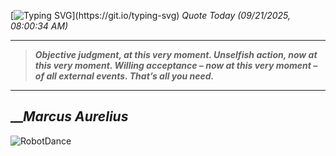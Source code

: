 [![Typing SVG](https://readme-typing-svg.herokuapp.com?font=Press+Start+2P&color=C2F784&size=35&width=900&height=100&lines=Hello+World%2C+I'm+Hung+!)](https://git.io/typing-svg) 
_Quote Today (09/21/2025, 08:00:34 AM)_
___
>**_Objective judgment, at this very moment. Unselfish action, now at this very moment. Willing acceptance – now at this very moment – of all external events. That’s all you need._**
___

## __**_Marcus Aurelius_**

![RobotDance](src/assets/images/robot-dancing-dribble.gif?style=center)
